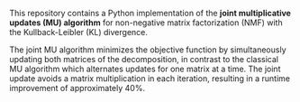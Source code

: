 This repository contains a Python implementation of the **joint multiplicative updates (MU) algorithm** for non-negative matrix factorization (NMF) with the Kullback-Leibler (KL) divergence.

The joint MU algorithm minimizes the objective function by simultaneously updating both matrices of the decomposition, in contrast to the classical MU algorithm which alternates updates for one matrix at a time. The joint update avoids a matrix multiplication in each iteration, resulting in a runtime improvement of approximately 40%.
